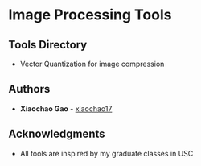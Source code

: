 # Image Processing Tools


## Tools Directory

* Vector Quantization for image compression



## Authors

* **Xiaochao Gao** - [xiaochao17](https://github.com/xiaochao17)

## Acknowledgments
* All tools are inspired by my graduate classes in USC
